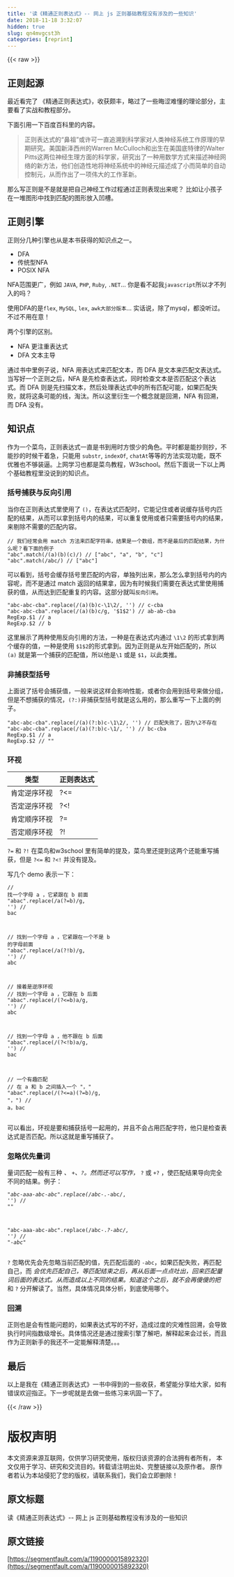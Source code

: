 ```yaml
---
title: '读《精通正则表达式》-- 网上 js 正则基础教程没有涉及的一些知识' 
date: 2018-11-18 3:32:07
hidden: true
slug: qn4mvgcst3h
categories: [reprint]
---
```


{{< raw >}}
<h2 id="articleHeader0">&#x6B63;&#x5219;&#x8D77;&#x6E90;</h2><p>&#x6700;&#x8FD1;&#x770B;&#x5B8C;&#x4E86; &#x300A;&#x7CBE;&#x901A;&#x6B63;&#x5219;&#x8868;&#x8FBE;&#x5F0F;&#x300B;&#xFF0C;&#x6536;&#x83B7;&#x9887;&#x4E30;&#xFF0C;&#x7565;&#x8FC7;&#x4E86;&#x4E00;&#x4E9B;&#x6666;&#x6DA9;&#x96BE;&#x61C2;&#x7684;&#x7406;&#x8BBA;&#x90E8;&#x5206;&#xFF0C;&#x4E3B;&#x8981;&#x770B;&#x4E86;&#x5B9E;&#x6218;&#x548C;&#x6559;&#x7A0B;&#x90E8;&#x5206;&#x3002;</p><p>&#x4E0B;&#x9762;&#x5F15;&#x7528;&#x4E00;&#x4E0B;&#x767E;&#x5EA6;&#x767E;&#x79D1;&#x91CC;&#x7684;&#x5185;&#x5BB9;&#x3002;</p><blockquote>&#x6B63;&#x5219;&#x8868;&#x8FBE;&#x5F0F;&#x7684;&#x201C;&#x9F3B;&#x7956;&#x201D;&#x6216;&#x8BB8;&#x53EF;&#x4E00;&#x76F4;&#x8FFD;&#x6EAF;&#x5230;&#x79D1;&#x5B66;&#x5BB6;&#x5BF9;&#x4EBA;&#x7C7B;&#x795E;&#x7ECF;&#x7CFB;&#x7EDF;&#x5DE5;&#x4F5C;&#x539F;&#x7406;&#x7684;&#x65E9;&#x671F;&#x7814;&#x7A76;&#x3002;&#x7F8E;&#x56FD;&#x65B0;&#x6CFD;&#x897F;&#x5DDE;&#x7684;Warren McCulloch&#x548C;&#x51FA;&#x751F;&#x5728;&#x7F8E;&#x56FD;&#x5E95;&#x7279;&#x5F8B;&#x7684;Walter Pitts&#x8FD9;&#x4E24;&#x4F4D;&#x795E;&#x7ECF;&#x751F;&#x7406;&#x65B9;&#x9762;&#x7684;&#x79D1;&#x5B66;&#x5BB6;&#xFF0C;&#x7814;&#x7A76;&#x51FA;&#x4E86;&#x4E00;&#x79CD;&#x7528;&#x6570;&#x5B66;&#x65B9;&#x5F0F;&#x6765;&#x63CF;&#x8FF0;&#x795E;&#x7ECF;&#x7F51;&#x7EDC;&#x7684;&#x65B0;&#x65B9;&#x6CD5;&#xFF0C;&#x4ED6;&#x4EEC;&#x521B;&#x9020;&#x6027;&#x5730;&#x5C06;&#x795E;&#x7ECF;&#x7CFB;&#x7EDF;&#x4E2D;&#x7684;&#x795E;&#x7ECF;&#x5143;&#x63CF;&#x8FF0;&#x6210;&#x4E86;&#x5C0F;&#x800C;&#x7B80;&#x5355;&#x7684;&#x81EA;&#x52A8;&#x63A7;&#x5236;&#x5143;&#xFF0C;&#x4ECE;&#x800C;&#x4F5C;&#x51FA;&#x4E86;&#x4E00;&#x9879;&#x4F1F;&#x5927;&#x7684;&#x5DE5;&#x4F5C;&#x9769;&#x65B0;&#x3002;</blockquote><p>&#x90A3;&#x4E48;&#x5199;&#x6B63;&#x5219;&#x662F;&#x4E0D;&#x662F;&#x5C31;&#x662F;&#x628A;&#x81EA;&#x5DF1;&#x795E;&#x7ECF;&#x5DE5;&#x4F5C;&#x8FC7;&#x7A0B;&#x901A;&#x8FC7;&#x6B63;&#x5219;&#x8868;&#x73B0;&#x51FA;&#x6765;&#x5462;&#xFF1F; &#x6BD4;&#x5982;&#x8BA9;&#x5C0F;&#x5B69;&#x5B50;&#x5728;&#x4E00;&#x5806;&#x56FE;&#x5F62;&#x4E2D;&#x627E;&#x5230;&#x5339;&#x914D;&#x7684;&#x56FE;&#x5F62;&#x653E;&#x5165;&#x51F9;&#x69FD;&#x3002;</p><h2 id="articleHeader1">&#x6B63;&#x5219;&#x5F15;&#x64CE;</h2><p>&#x6B63;&#x5219;&#x5206;&#x51E0;&#x79CD;&#x5F15;&#x64CE;&#x4E5F;&#x4ECE;&#x662F;&#x672C;&#x4E66;&#x83B7;&#x5F97;&#x7684;&#x77E5;&#x8BC6;&#x70B9;&#x4E4B;&#x4E00;&#x3002;</p><ul><li>DFA</li><li>&#x4F20;&#x7EDF;&#x578B;NFA</li><li>POSIX NFA</li></ul><p>NFA&#x8303;&#x56F4;&#x66F4;&#x5E7F;&#xFF0C;&#x4F8B;&#x5982; <code>JAVA</code>, <code>PHP</code>, <code>Ruby</code>, <code>.NET</code>... &#x4F60;&#x662F;&#x770B;&#x4E0D;&#x8D77;&#x6211;<code>javascript</code>&#x6240;&#x4EE5;&#x624D;&#x4E0D;&#x5217;&#x5165;&#x7684;&#x5417;&#xFF1F;</p><p>&#x4F7F;&#x7528;DFA&#x7684;&#x662F;<code>flex</code>, <code>MySQL</code>, <code>lex</code>, <code>awk&#x5927;&#x90E8;&#x5206;&#x7248;&#x672C;</code>&#x2026; &#x5B9E;&#x8BDD;&#x8BF4;&#xFF0C;&#x9664;&#x4E86;mysql&#xFF0C;&#x90FD;&#x6CA1;&#x542C;&#x8FC7;&#x3002;&#x4E0D;&#x8FC7;&#x4E0D;&#x7528;&#x5728;&#x610F;&#xFF01;</p><p>&#x4E24;&#x4E2A;&#x5F15;&#x64CE;&#x7684;&#x533A;&#x522B;&#x3002;</p><ul><li>NFA &#x66F4;&#x6CE8;&#x91CD;&#x8868;&#x8FBE;&#x5F0F;</li><li>DFA &#x6587;&#x672C;&#x4E3B;&#x5BFC;</li></ul><p>&#x901A;&#x8FC7;&#x4E66;&#x4E2D;&#x91CC;&#x4F8B;&#x5B50;&#x8BF4;&#xFF0C;NFA &#x7528;&#x8868;&#x8FBE;&#x5F0F;&#x6765;&#x5339;&#x914D;&#x6587;&#x672C;&#xFF0C;&#x800C; DFA &#x662F;&#x6587;&#x672C;&#x6765;&#x5339;&#x914D;&#x6587;&#x8868;&#x8FBE;&#x5F0F;&#x3002;&#x5F53;&#x5199;&#x597D;&#x4E00;&#x4E2A;&#x6B63;&#x5219;&#x4E4B;&#x540E;&#xFF0C;NFA &#x662F;&#x5148;&#x68C0;&#x67E5;&#x8868;&#x8FBE;&#x5F0F;&#xFF0C;&#x540C;&#x65F6;&#x68C0;&#x67E5;&#x6587;&#x672C;&#x662F;&#x5426;&#x5339;&#x914D;&#x8FD9;&#x4E2A;&#x8868;&#x8FBE;&#x5F0F;&#x3002;&#x800C; DFA &#x5219;&#x662F;&#x5148;&#x626B;&#x63CF;&#x6587;&#x672C;&#xFF0C;&#x7136;&#x540E;&#x5904;&#x7406;&#x8868;&#x8FBE;&#x5F0F;&#x4E2D;&#x7684;&#x6240;&#x6709;&#x5339;&#x914D;&#x53EF;&#x80FD;&#xFF0C;&#x5982;&#x679C;&#x5339;&#x914D;&#x5931;&#x8D25;&#xFF0C;&#x5C31;&#x5C06;&#x8FD9;&#x6761;&#x53EF;&#x80FD;&#x7684;&#x7EBF;&#xFF0C;&#x6DD8;&#x6C70;&#x3002;&#x6240;&#x4EE5;&#x8FD9;&#x91CC;&#x884D;&#x751F;&#x4E00;&#x4E2A;&#x6982;&#x5FF5;&#x5C31;&#x662F;&#x56DE;&#x6EAF;&#xFF0C;NFA &#x6709;&#x56DE;&#x6EAF;&#xFF0C;&#x800C; DFA &#x6CA1;&#x6709;&#x3002;</p><h2 id="articleHeader2">&#x77E5;&#x8BC6;&#x70B9;</h2><p>&#x4F5C;&#x4E3A;&#x4E00;&#x4E2A;&#x83DC;&#x9E1F;&#xFF0C;&#x6B63;&#x5219;&#x8868;&#x8FBE;&#x5F0F;&#x4E00;&#x76F4;&#x662F;&#x4E66;&#x5230;&#x7528;&#x65F6;&#x65B9;&#x6068;&#x5C11;&#x7684;&#x89D2;&#x8272;&#x3002;&#x5E73;&#x65F6;&#x90FD;&#x662F;&#x80FD;&#x6284;&#x5219;&#x6284;&#xFF0C;&#x4E0D;&#x80FD;&#x6284;&#x7684;&#x65F6;&#x5019;&#x5E72;&#x7740;&#x6025;&#xFF0C;&#x53EA;&#x80FD;&#x7528; <code>substr</code>, <code>indexOf</code>, <code>chatAt</code>&#x7B49;&#x7B49;&#x7684;&#x65B9;&#x6CD5;&#x5B9E;&#x73B0;&#x529F;&#x80FD;&#xFF0C;&#x65E2;&#x4E0D;&#x4F18;&#x96C5;&#x4E5F;&#x4E0D;&#x591F;&#x88C5;&#x903C;&#x3002;&#x4E0A;&#x7F51;&#x5B66;&#x4E60;&#x4E5F;&#x90FD;&#x662F;&#x83DC;&#x9E1F;&#x6559;&#x7A0B;&#xFF0C;W3school&#x3002;&#x7136;&#x540E;&#x4E0B;&#x9762;&#x8BF4;&#x4E00;&#x4E0B;&#x4EE5;&#x4E0A;&#x4E24;&#x4E2A;&#x57FA;&#x7840;&#x6559;&#x7A0B;&#x91CC;&#x6CA1;&#x8BF4;&#x5230;&#x7684;&#x77E5;&#x8BC6;&#x70B9;&#x3002;</p><h3 id="articleHeader3">&#x62EC;&#x53F7;&#x6355;&#x83B7;&#x4E0E;&#x53CD;&#x5411;&#x5F15;&#x7528;</h3><p>&#x5F53;&#x4F60;&#x5728;&#x6B63;&#x5219;&#x8868;&#x8FBE;&#x5F0F;&#x91CC;&#x4F7F;&#x7528;&#x4E86; <code>()</code>&#xFF0C;&#x5728;&#x8868;&#x8FBE;&#x5F0F;&#x5339;&#x914D;&#x65F6;&#xFF0C;&#x5B83;&#x80FD;&#x8BB0;&#x4F4F;&#x6216;&#x8005;&#x8BF4;&#x7F13;&#x5B58;&#x62EC;&#x53F7;&#x5185;&#x5339;&#x914D;&#x7684;&#x7ED3;&#x679C;&#xFF0C;&#x4ECE;&#x800C;&#x53EF;&#x4EE5;&#x62FF;&#x5230;&#x62EC;&#x53F7;&#x5185;&#x7684;&#x7ED3;&#x679C;&#xFF0C;&#x53EF;&#x4EE5;&#x91CD;&#x590D;&#x4F7F;&#x7528;&#x6216;&#x8005;&#x53EA;&#x9700;&#x8981;&#x62EC;&#x53F7;&#x5185;&#x7684;&#x7ED3;&#x679C;&#xFF0C;&#x6765;&#x5254;&#x9664;&#x4E0D;&#x9700;&#x8981;&#x7684;&#x5339;&#x914D;&#x5185;&#x5BB9;&#x3002;</p><div class="widget-codetool" style="display:none"><div class="widget-codetool--inner"><span class="selectCode code-tool" data-toggle="tooltip" data-placement="top" title="" data-original-title="&#x5168;&#x9009;"></span> <span type="button" class="copyCode code-tool" data-toggle="tooltip" data-placement="top" data-clipboard-text="// &#x6211;&#x4EEC;&#x7ECF;&#x5E38;&#x4F1A;&#x7528; match &#x65B9;&#x6CD5;&#x6765;&#x5339;&#x914D;&#x5B57;&#x7B26;&#x4E32;&#xFF0C;&#x7ED3;&#x679C;&#x662F;&#x4E00;&#x4E2A;&#x6570;&#x7EC4;&#xFF0C;&#x800C;&#x4E0D;&#x662F;&#x6700;&#x540E;&#x7684;&#x5339;&#x914D;&#x7ED3;&#x679C;&#xFF0C;&#x4E3A;&#x4EC0;&#x4E48;&#x5462;&#xFF1F;&#x770B;&#x4E0B;&#x9762;&#x7684;&#x4F8B;&#x5B50;
&quot;abc&quot;.match(/(a)(b)(c)/) // [&quot;abc&quot;, &quot;a&quot;, &quot;b&quot;, &quot;c&quot;]
&quot;abc&quot;.match(/abc/) // [&quot;abc&quot;]" title="" data-original-title="&#x590D;&#x5236;"></span> <span type="button" class="saveToNote code-tool" data-toggle="tooltip" data-placement="top" title="" data-original-title="&#x653E;&#x8FDB;&#x7B14;&#x8BB0;"></span></div></div><pre class="javascript hljs"><code class="javascript"><span class="hljs-comment">// &#x6211;&#x4EEC;&#x7ECF;&#x5E38;&#x4F1A;&#x7528; match &#x65B9;&#x6CD5;&#x6765;&#x5339;&#x914D;&#x5B57;&#x7B26;&#x4E32;&#xFF0C;&#x7ED3;&#x679C;&#x662F;&#x4E00;&#x4E2A;&#x6570;&#x7EC4;&#xFF0C;&#x800C;&#x4E0D;&#x662F;&#x6700;&#x540E;&#x7684;&#x5339;&#x914D;&#x7ED3;&#x679C;&#xFF0C;&#x4E3A;&#x4EC0;&#x4E48;&#x5462;&#xFF1F;&#x770B;&#x4E0B;&#x9762;&#x7684;&#x4F8B;&#x5B50;</span>
<span class="hljs-string">&quot;abc&quot;</span>.match(<span class="hljs-regexp">/(a)(b)(c)/</span>) <span class="hljs-comment">// [&quot;abc&quot;, &quot;a&quot;, &quot;b&quot;, &quot;c&quot;]</span>
<span class="hljs-string">&quot;abc&quot;</span>.match(<span class="hljs-regexp">/abc/</span>) <span class="hljs-comment">// [&quot;abc&quot;]</span></code></pre><p>&#x53EF;&#x4EE5;&#x770B;&#x5230;&#xFF0C;&#x62EC;&#x53F7;&#x4F1A;&#x7F13;&#x5B58;&#x62EC;&#x53F7;&#x91CC;&#x5339;&#x914D;&#x7684;&#x5185;&#x5BB9;&#xFF0C;&#x5355;&#x72EC;&#x5217;&#x51FA;&#x6765;&#xFF0C;&#x90A3;&#x4E48;&#x600E;&#x4E48;&#x62FF;&#x5230;&#x62EC;&#x53F7;&#x5185;&#x7684;&#x5185;&#x5BB9;&#x5462;&#xFF0C;&#x800C;&#x4E0D;&#x662F;&#x901A;&#x8FC7; match &#x8FD4;&#x56DE;&#x7684;&#x7ED3;&#x679C;&#x62FF;&#xFF0C;&#x56E0;&#x4E3A;&#x6709;&#x65F6;&#x5019;&#x6211;&#x4EEC;&#x9700;&#x8981;&#x5728;&#x8868;&#x8FBE;&#x5F0F;&#x91CC;&#x4F7F;&#x7528;&#x6355;&#x83B7;&#x7684;&#x503C;&#xFF0C;&#x4ECE;&#x800C;&#x8FBE;&#x5230;&#x5339;&#x914D;&#x91CD;&#x590D;&#x7684;&#x5185;&#x5BB9;&#x3002;&#x8FD9;&#x90E8;&#x5206;&#x5C31;&#x53EB;<code>&#x53CD;&#x5411;&#x5F15;&#x7528;</code>&#x3002;</p><div class="widget-codetool" style="display:none"><div class="widget-codetool--inner"><span class="selectCode code-tool" data-toggle="tooltip" data-placement="top" title="" data-original-title="&#x5168;&#x9009;"></span> <span type="button" class="copyCode code-tool" data-toggle="tooltip" data-placement="top" data-clipboard-text="&quot;abc-abc-cba&quot;.replace(/(a)(b)c-\1\2/, &apos;&apos;) // c-cba
&quot;abc-abc-cba&quot;.replace(/(a)(b)c/g, &apos;$1$2&apos;) // ab-ab-cba
RegExp.$1 // a
RegExp.$2 // b" title="" data-original-title="&#x590D;&#x5236;"></span> <span type="button" class="saveToNote code-tool" data-toggle="tooltip" data-placement="top" title="" data-original-title="&#x653E;&#x8FDB;&#x7B14;&#x8BB0;"></span></div></div><pre class="javascript hljs"><code class="javascript"><span class="hljs-string">&quot;abc-abc-cba&quot;</span>.replace(<span class="hljs-regexp">/(a)(b)c-\1\2/</span>, <span class="hljs-string">&apos;&apos;</span>) <span class="hljs-comment">// c-cba</span>
<span class="hljs-string">&quot;abc-abc-cba&quot;</span>.replace(<span class="hljs-regexp">/(a)(b)c/g</span>, <span class="hljs-string">&apos;$1$2&apos;</span>) <span class="hljs-comment">// ab-ab-cba</span>
<span class="hljs-built_in">RegExp</span>.$<span class="hljs-number">1</span> <span class="hljs-comment">// a</span>
<span class="hljs-built_in">RegExp</span>.$<span class="hljs-number">2</span> <span class="hljs-comment">// b</span></code></pre><p>&#x8FD9;&#x91CC;&#x5C55;&#x793A;&#x4E86;&#x4E24;&#x79CD;&#x4F7F;&#x7528;&#x53CD;&#x5411;&#x5F15;&#x7528;&#x7684;&#x65B9;&#x6CD5;&#xFF0C;&#x4E00;&#x79CD;&#x662F;&#x5728;&#x8868;&#x8FBE;&#x5F0F;&#x5185;&#x901A;&#x8FC7; <code>\1\2</code> &#x7684;&#x5F62;&#x5F0F;&#x62FF;&#x5230;&#x4E24;&#x4E2A;&#x7F13;&#x5B58;&#x7684;&#x503C;&#xFF0C;&#x4E00;&#x79CD;&#x662F;&#x4F7F;&#x7528; <code>$1$2</code>&#x7684;&#x5F62;&#x5F0F;&#x62FF;&#x5230;&#x3002;&#x56E0;&#x4E3A;&#x6B63;&#x5219;&#x662F;&#x4ECE;&#x5DE6;&#x5F00;&#x59CB;&#x5339;&#x914D;&#x7684;&#xFF0C;&#x6240;&#x4EE5; <code>(a)</code> &#x5C31;&#x662F;&#x7B2C;&#x4E00;&#x4E2A;&#x6355;&#x83B7;&#x7684;&#x5339;&#x914D;&#x503C;&#xFF0C;&#x6240;&#x4EE5;&#x4ED6;&#x662F;<code>\1</code> &#x6216;&#x662F; <code>$1</code>&#xFF0C;&#x4EE5;&#x6B64;&#x7C7B;&#x63A8;&#x3002;</p><h3 id="articleHeader4">&#x975E;&#x6355;&#x83B7;&#x578B;&#x62EC;&#x53F7;</h3><p>&#x4E0A;&#x9762;&#x8BF4;&#x4E86;&#x62EC;&#x53F7;&#x4F1A;&#x6355;&#x83B7;&#x503C;&#xFF0C;&#x4E00;&#x822C;&#x6765;&#x8BF4;&#x8FD9;&#x6837;&#x4F1A;&#x5F71;&#x54CD;&#x6027;&#x80FD;&#xFF0C;&#x6216;&#x8005;&#x4F60;&#x4F1A;&#x7528;&#x5230;&#x62EC;&#x53F7;&#x6765;&#x505A;&#x5206;&#x7EC4;&#xFF0C;&#x4F46;&#x662F;&#x4E0D;&#x60F3;&#x6355;&#x83B7;&#x7684;&#x60C5;&#x51B5;&#xFF0C;<code>(?:)</code>&#x975E;&#x6355;&#x83B7;&#x578B;&#x62EC;&#x53F7;&#x5C31;&#x662F;&#x8FD9;&#x4E48;&#x7528;&#x7684;&#xFF0C;&#x90A3;&#x4E48;&#x91CD;&#x5199;&#x4E00;&#x4E0B;&#x4E0A;&#x9762;&#x7684;&#x4F8B;&#x5B50;&#x3002;</p><div class="widget-codetool" style="display:none"><div class="widget-codetool--inner"><span class="selectCode code-tool" data-toggle="tooltip" data-placement="top" title="" data-original-title="&#x5168;&#x9009;"></span> <span type="button" class="copyCode code-tool" data-toggle="tooltip" data-placement="top" data-clipboard-text="&quot;abc-abc-cba&quot;.replace(/(a)(?:b)c-\1\2/, &apos;&apos;) // &#x5339;&#x914D;&#x5931;&#x8D25;&#x4E86;&#xFF0C;&#x56E0;&#x4E3A;\2&#x4E0D;&#x5B58;&#x5728;
&quot;abc-abc-cba&quot;.replace(/(a)(?:b)c-\1/, &apos;&apos;) // bc-cba
RegExp.$1 // a
RegExp.$2 // &quot;&quot;" title="" data-original-title="&#x590D;&#x5236;"></span> <span type="button" class="saveToNote code-tool" data-toggle="tooltip" data-placement="top" title="" data-original-title="&#x653E;&#x8FDB;&#x7B14;&#x8BB0;"></span></div></div><pre class="javascript hljs"><code class="javascript"><span class="hljs-string">&quot;abc-abc-cba&quot;</span>.replace(<span class="hljs-regexp">/(a)(?:b)c-\1\2/</span>, <span class="hljs-string">&apos;&apos;</span>) <span class="hljs-comment">// &#x5339;&#x914D;&#x5931;&#x8D25;&#x4E86;&#xFF0C;&#x56E0;&#x4E3A;\2&#x4E0D;&#x5B58;&#x5728;</span>
<span class="hljs-string">&quot;abc-abc-cba&quot;</span>.replace(<span class="hljs-regexp">/(a)(?:b)c-\1/</span>, <span class="hljs-string">&apos;&apos;</span>) <span class="hljs-comment">// bc-cba</span>
<span class="hljs-built_in">RegExp</span>.$<span class="hljs-number">1</span> <span class="hljs-comment">// a</span>
<span class="hljs-built_in">RegExp</span>.$<span class="hljs-number">2</span> <span class="hljs-comment">// &quot;&quot;</span></code></pre><h3 id="articleHeader5">&#x73AF;&#x89C6;</h3><table><thead><tr><th>&#x7C7B;&#x578B;</th><th>&#x6B63;&#x5219;&#x8868;&#x8FBE;&#x5F0F;</th></tr></thead><tbody><tr><td>&#x80AF;&#x5B9A;&#x9006;&#x5E8F;&#x73AF;&#x89C6;</td><td>?&lt;=</td></tr><tr><td>&#x5426;&#x5B9A;&#x9006;&#x5E8F;&#x73AF;&#x89C6;</td><td>?&lt;!</td></tr><tr><td>&#x80AF;&#x5B9A;&#x987A;&#x5E8F;&#x73AF;&#x89C6;</td><td>?=</td></tr><tr><td>&#x5426;&#x5B9A;&#x987A;&#x5E8F;&#x73AF;&#x89C6;</td><td>?!</td></tr></tbody></table><p><code>?=</code> &#x548C; <code>?!</code> &#x5728;&#x83DC;&#x9E1F;&#x548C;w3school &#x91CC;&#x6709;&#x7B80;&#x5355;&#x7684;&#x63D0;&#x53CA;&#xFF0C;&#x83DC;&#x9E1F;&#x91CC;&#x8FD8;&#x63D0;&#x5230;&#x8FD9;&#x4E24;&#x4E2A;&#x8FD8;&#x80FD;&#x91CD;&#x5199;&#x6355;&#x83B7;&#xFF0C;&#x4F46;&#x662F; <code>?&lt;=</code> &#x548C; <code>?&lt;!</code> &#x5E76;&#x6CA1;&#x6709;&#x63D0;&#x53CA;&#x3002;</p><p>&#x5199;&#x51E0;&#x4E2A; demo &#x8868;&#x793A;&#x4E00;&#x4E0B;&#xFF1A;</p><div class="widget-codetool" style="display:none"><div class="widget-codetool--inner"><span class="selectCode code-tool" data-toggle="tooltip" data-placement="top" title="" data-original-title="&#x5168;&#x9009;"></span> <span type="button" class="copyCode code-tool" data-toggle="tooltip" data-placement="top" data-clipboard-text="// &#x627E;&#x4E00;&#x4E2A;&#x5B57;&#x6BCD; a &#xFF0C;&#x5B83;&#x7D27;&#x8DDF;&#x5728; b &#x524D;&#x9762;
&quot;abac&quot;.replace(/a(?=b)/g, &apos;&apos;) // bac

// &#x627E;&#x5230;&#x4E00;&#x4E2A;&#x5B57;&#x6BCD; a &#xFF0C;&#x5B83;&#x7D27;&#x8DDF;&#x5728;&#x4E00;&#x4E2A;&#x4E0D;&#x662F; b &#x7684;&#x5B57;&#x6BCD;&#x524D;&#x9762;
&quot;abac&quot;.replace(/a(?!b)/g, &apos;&apos;) // abc

// &#x63A5;&#x7740;&#x662F;&#x9006;&#x5E8F;&#x73AF;&#x89C6;
// &#x627E;&#x5230;&#x4E00;&#x4E2A;&#x5B57;&#x6BCD; a &#xFF0C;&#x5B83;&#x8DDF;&#x5728; b &#x540E;&#x9762;
&quot;abac&quot;.replace(/(?&lt;=b)a/g, &apos;&apos;) // abc

// &#x627E;&#x5230;&#x4E00;&#x4E2A;&#x5B57;&#x6BCD; a &#xFF0C;&#x4ED6;&#x4E0D;&#x8DDF;&#x5728; b &#x540E;&#x9762;
&quot;abac&quot;.replace(/(?&lt;!b)a/g, &apos;&apos;) // bac

// &#x4E00;&#x4E2A;&#x6709;&#x8DA3;&#x5339;&#x914D;
// &#x5728; a &#x548C; b &#x4E4B;&#x95F4;&#x63D2;&#x5165;&#x4E00;&#x4E2A; &quot;&#xFF0C;&quot;
&quot;abac&quot;.replace(/(?&lt;=a)(?=b)/g, &quot;&#xFF0C;&quot;) // a&#xFF0C;bac" title="" data-original-title="&#x590D;&#x5236;"></span> <span type="button" class="saveToNote code-tool" data-toggle="tooltip" data-placement="top" title="" data-original-title="&#x653E;&#x8FDB;&#x7B14;&#x8BB0;"></span></div></div><pre class="hljs gcode"><code><span class="hljs-comment">// &#x627E;&#x4E00;&#x4E2A;&#x5B57;&#x6BCD; a &#xFF0C;&#x5B83;&#x7D27;&#x8DDF;&#x5728; b &#x524D;&#x9762;</span>
<span class="hljs-string">&quot;abac&quot;</span>.replace<span class="hljs-comment">(/a(?=b)</span>/g, <span class="hljs-string">&apos;&apos;</span>) <span class="hljs-comment">// bac</span>

<span class="hljs-comment">// &#x627E;&#x5230;&#x4E00;&#x4E2A;&#x5B57;&#x6BCD; a &#xFF0C;&#x5B83;&#x7D27;&#x8DDF;&#x5728;&#x4E00;&#x4E2A;&#x4E0D;&#x662F; b &#x7684;&#x5B57;&#x6BCD;&#x524D;&#x9762;</span>
<span class="hljs-string">&quot;abac&quot;</span>.replace<span class="hljs-comment">(/a(?!b)</span>/g, <span class="hljs-string">&apos;&apos;</span>) <span class="hljs-comment">// abc</span>

<span class="hljs-comment">// &#x63A5;&#x7740;&#x662F;&#x9006;&#x5E8F;&#x73AF;&#x89C6;</span>
<span class="hljs-comment">// &#x627E;&#x5230;&#x4E00;&#x4E2A;&#x5B57;&#x6BCD; a &#xFF0C;&#x5B83;&#x8DDF;&#x5728; b &#x540E;&#x9762;</span>
<span class="hljs-string">&quot;abac&quot;</span>.replace<span class="hljs-comment">(/(?&lt;=b)</span>a/g, <span class="hljs-string">&apos;&apos;</span>) <span class="hljs-comment">// abc</span>

<span class="hljs-comment">// &#x627E;&#x5230;&#x4E00;&#x4E2A;&#x5B57;&#x6BCD; a &#xFF0C;&#x4ED6;&#x4E0D;&#x8DDF;&#x5728; b &#x540E;&#x9762;</span>
<span class="hljs-string">&quot;abac&quot;</span>.replace<span class="hljs-comment">(/(?&lt;!b)</span>a/g, <span class="hljs-string">&apos;&apos;</span>) <span class="hljs-comment">// bac</span>

<span class="hljs-comment">// &#x4E00;&#x4E2A;&#x6709;&#x8DA3;&#x5339;&#x914D;</span>
<span class="hljs-comment">// &#x5728; a &#x548C; b &#x4E4B;&#x95F4;&#x63D2;&#x5165;&#x4E00;&#x4E2A; &quot;&#xFF0C;&quot;</span>
<span class="hljs-string">&quot;abac&quot;</span>.replace<span class="hljs-comment">(/(?&lt;=a)</span><span class="hljs-comment">(?=b)</span>/g, <span class="hljs-string">&quot;&#xFF0C;&quot;</span>) <span class="hljs-comment">// a&#xFF0C;bac</span></code></pre><p>&#x53EF;&#x4EE5;&#x770B;&#x51FA;&#xFF0C;&#x73AF;&#x89C6;&#x662F;&#x8981;&#x548C;&#x6355;&#x83B7;&#x62EC;&#x53F7;&#x4E00;&#x8D77;&#x7528;&#x7684;&#xFF0C;&#x5E76;&#x4E14;&#x4E0D;&#x4F1A;&#x5360;&#x7528;&#x5339;&#x914D;&#x5B57;&#x7B26;&#xFF0C;&#x4ED6;&#x53EA;&#x662F;&#x68C0;&#x67E5;&#x8868;&#x8FBE;&#x5F0F;&#x662F;&#x5426;&#x5339;&#x914D;&#x3002;&#x6240;&#x4EE5;&#x8FD9;&#x5C31;&#x662F;&#x91CD;&#x5199;&#x6355;&#x83B7;&#x4E86;&#x3002;</p><h3 id="articleHeader6">&#x5FFD;&#x7565;&#x4F18;&#x5148;&#x91CF;&#x8BCD;</h3><p>&#x91CF;&#x8BCD;&#x5339;&#x914D;&#x4E00;&#x822C;&#x6709;&#x4E09;&#x79CD; <code>*</code>&#x3001; <code>+</code>&#x3001;<code>?</code>&#x3002;&#x7136;&#x800C;&#x8FD8;&#x53EF;&#x4EE5;&#x5199;&#x4F5C;&#xFF0C; <code>*?</code> &#x6216; <code>+?</code> &#xFF0C;&#x4F7F;&#x5339;&#x914D;&#x7ED3;&#x679C;&#x5BFC;&#x5411;&#x5B8C;&#x5168;&#x4E0D;&#x540C;&#x7684;&#x7ED3;&#x679C;&#x3002;&#x4F8B;&#x5B50;&#xFF1A;</p><div class="widget-codetool" style="display:none"><div class="widget-codetool--inner"><span class="selectCode code-tool" data-toggle="tooltip" data-placement="top" title="" data-original-title="&#x5168;&#x9009;"></span> <span type="button" class="copyCode code-tool" data-toggle="tooltip" data-placement="top" data-clipboard-text="&quot;abc-aaa-abc-abc&quot;.replace(/abc-.*-abc/, &apos;&apos;) // &quot;&quot;

&quot;abc-aaa-abc-abc&quot;.replace(/abc-.*?-abc/, &apos;&apos;) // &quot;-abc&quot;" title="" data-original-title="&#x590D;&#x5236;"></span> <span type="button" class="saveToNote code-tool" data-toggle="tooltip" data-placement="top" title="" data-original-title="&#x653E;&#x8FDB;&#x7B14;&#x8BB0;"></span></div></div><pre class="javascript hljs"><code class="javascript"><span class="hljs-string">&quot;abc-aaa-abc-abc&quot;</span>.replace(<span class="hljs-regexp">/abc-.*-abc/</span>, <span class="hljs-string">&apos;&apos;</span>) <span class="hljs-comment">// &quot;&quot;</span>

<span class="hljs-string">&quot;abc-aaa-abc-abc&quot;</span>.replace(<span class="hljs-regexp">/abc-.*?-abc/</span>, <span class="hljs-string">&apos;&apos;</span>) <span class="hljs-comment">// &quot;-abc&quot;</span></code></pre><p><code>*?</code> &#x5FFD;&#x7565;&#x4F18;&#x5148;&#x4F1A;&#x5148;&#x5FFD;&#x7565;&#x5F53;&#x524D;&#x5339;&#x914D;&#x7684;&#x503C;&#xFF0C;&#x5148;&#x5339;&#x914D;&#x540E;&#x9762;&#x7684; <code>-abc</code>&#xFF0C;&#x5982;&#x679C;&#x5339;&#x914D;&#x5931;&#x8D25;&#xFF0C;&#x518D;&#x5339;&#x914D;&#x81EA;&#x5DF1;&#xFF0C;&#x800C; <code>*</code>&#x4F1A;&#x4F18;&#x5148;&#x5339;&#x914D;&#x81EA;&#x5DF1;&#xFF0C;&#x7B49;&#x5339;&#x914D;&#x7ED3;&#x675F;&#x4E4B;&#x540E;&#xFF0C;&#x518D;&#x4ECE;&#x540E;&#x9762;&#x4E00;&#x70B9;&#x70B9;&#x5410;&#x51FA;&#xFF0C;&#x56DE;&#x6765;&#x5339;&#x914D;&#x91CF;&#x8BCD;&#x540E;&#x9762;&#x7684;&#x8868;&#x8FBE;&#x5F0F;&#x3002;&#x4ECE;&#x800C;&#x9020;&#x6210;&#x4EE5;&#x4E0A;&#x4E0D;&#x540C;&#x7684;&#x7ED3;&#x679C;&#x3002;&#x77E5;&#x9053;&#x8FD9;&#x4E2A;&#x4E4B;&#x540E;&#xFF0C;&#x5C31;&#x4E0D;&#x4F1A;&#x518D;&#x50BB;&#x50BB;&#x7684;&#x628A; <code>*</code> &#x548C; <code>?</code> &#x5206;&#x5F00;&#x89E3;&#x8BFB;&#x4E86;&#x3002;&#x5F53;&#x7136;&#xFF0C;&#x5177;&#x4F53;&#x60C5;&#x51B5;&#x5177;&#x4F53;&#x5206;&#x6790;&#xFF0C;&#x5230;&#x5E95;&#x4F7F;&#x7528;&#x54EA;&#x4E2A;&#x3002;</p><h3 id="articleHeader7">&#x56DE;&#x6EAF;</h3><p>&#x6B63;&#x5219;&#x4E5F;&#x662F;&#x4F1A;&#x6709;&#x6027;&#x80FD;&#x95EE;&#x9898;&#x7684;&#xFF0C;&#x5982;&#x679C;&#x8868;&#x8FBE;&#x5F0F;&#x5199;&#x7684;&#x4E0D;&#x597D;&#xFF0C;&#x9020;&#x6210;&#x8FC7;&#x5EA6;&#x7684;&#x707E;&#x96BE;&#x6027;&#x56DE;&#x6EAF;&#xFF0C;&#x4F1A;&#x5BFC;&#x81F4;&#x6267;&#x884C;&#x65F6;&#x95F4;&#x6307;&#x6570;&#x7EA7;&#x589E;&#x957F;&#x3002;&#x5177;&#x4F53;&#x60C5;&#x51B5;&#x8FD8;&#x662F;&#x901A;&#x8FC7;&#x641C;&#x7D22;&#x5F15;&#x64CE;&#x4E86;&#x89E3;&#x5427;&#xFF0C;&#x89E3;&#x91CA;&#x8D77;&#x6765;&#x4F1A;&#x8FC7;&#x957F;&#xFF0C;&#x800C;&#x4E14;&#x4F5C;&#x4E3A;&#x6B63;&#x5219;&#x65B0;&#x624B;&#x7684;&#x6211;&#x8FD8;&#x4E0D;&#x4E00;&#x5B9A;&#x80FD;&#x89E3;&#x91CA;&#x6E05;&#x695A;&#x3002;&#x3002;&#x3002;</p><h2 id="articleHeader8">&#x6700;&#x540E;</h2><p>&#x4EE5;&#x4E0A;&#x662F;&#x6211;&#x5728;&#x300A;&#x7CBE;&#x901A;&#x6B63;&#x5219;&#x8868;&#x8FBE;&#x5F0F;&#x300B;&#x4E00;&#x4E66;&#x4E2D;&#x5F97;&#x5230;&#x7684;&#x4E00;&#x4E9B;&#x6536;&#x83B7;&#xFF0C;&#x5E0C;&#x671B;&#x80FD;&#x5206;&#x4EAB;&#x7ED9;&#x5927;&#x5BB6;&#xFF0C;&#x5982;&#x6709;&#x9519;&#x8BEF;&#x6B22;&#x8FCE;&#x6307;&#x6B63;&#x3002;&#x4E0B;&#x4E00;&#x6B65;&#x5462;&#x5C31;&#x662F;&#x53BB;&#x505A;&#x4E00;&#x4E9B;&#x7EC3;&#x4E60;&#x6765;&#x5DE9;&#x56FA;&#x4E00;&#x4E0B;&#x4E86;&#x3002;</p>
{{< /raw >}}

# 版权声明
本文资源来源互联网，仅供学习研究使用，版权归该资源的合法拥有者所有，
本文仅用于学习、研究和交流目的。转载请注明出处、完整链接以及原作者。
原作者若认为本站侵犯了您的版权，请联系我们，我们会立即删除！

## 原文标题
读《精通正则表达式》-- 网上 js 正则基础教程没有涉及的一些知识

## 原文链接
[https://segmentfault.com/a/1190000015892320](https://segmentfault.com/a/1190000015892320)

